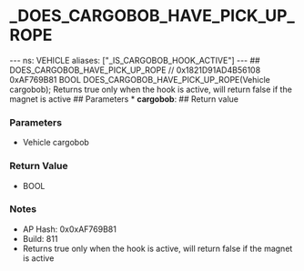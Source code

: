 # _DOES_CARGOBOB_HAVE_PICK_UP_ROPE

--- ns: VEHICLE aliases: ["_IS_CARGOBOB_HOOK_ACTIVE"] --- ## DOES_CARGOBOB_HAVE_PICK_UP_ROPE  // 0x1821D91AD4B56108 0xAF769B81 BOOL DOES_CARGOBOB_HAVE_PICK_UP_ROPE(Vehicle cargobob);  Returns true only when the hook is active, will return false if the magnet is active  ## Parameters * **cargobob**:  ## Return value

### Parameters
* Vehicle cargobob

### Return Value
* BOOL

### Notes
* AP Hash: 0x0xAF769B81
* Build: 811
* Returns true only when the hook is active, will return false if the magnet is active


